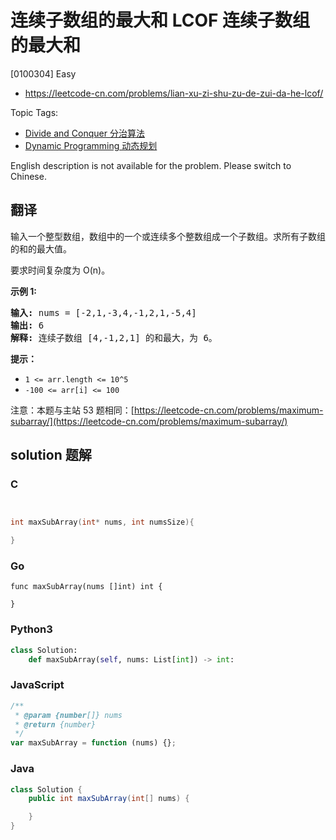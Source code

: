 # 连续子数组的最大和 LCOF 连续子数组的最大和

[0100304] Easy

- https://leetcode-cn.com/problems/lian-xu-zi-shu-zu-de-zui-da-he-lcof/

Topic Tags:

- [Divide and Conquer 分治算法](https://leetcode-cn.com/tag/divide-and-conquer/)
- [Dynamic Programming 动态规划](https://leetcode-cn.com/tag/dynamic-programming/)

English description is not available for the problem. Please switch to Chinese.

## 翻译

输入一个整型数组，数组中的一个或连续多个整数组成一个子数组。求所有子数组的和的最大值。

要求时间复杂度为 O(n)。

**示例 1:**

<pre><strong>输入:</strong> nums = [-2,1,-3,4,-1,2,1,-5,4]
<strong>输出:</strong> 6
<strong>解释:</strong>&nbsp;连续子数组&nbsp;[4,-1,2,1] 的和最大，为&nbsp;6。</pre>

**提示：**

- `1 <= arr.length <= 10^5`
- `-100 <= arr[i] <= 100`

注意：本题与主站 53 题相同：[https://leetcode-cn.com/problems/maximum-subarray/](https://leetcode-cn.com/problems/maximum-subarray/)

## solution 题解

### C

```c


int maxSubArray(int* nums, int numsSize){

}


```

### Go

```golang
func maxSubArray(nums []int) int {

}
```

### Python3

```python
class Solution:
    def maxSubArray(self, nums: List[int]) -> int:
```

### JavaScript

```javascript
/**
 * @param {number[]} nums
 * @return {number}
 */
var maxSubArray = function (nums) {};
```

### Java

```java
class Solution {
    public int maxSubArray(int[] nums) {

    }
}
```
